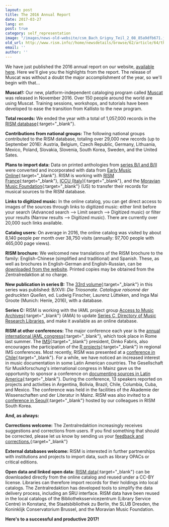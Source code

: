 ```yaml
---
layout: post
title: The 2016 Annual Report
date: 2017-03-27
lang: en
post: true
category: self_representation
image: "/images/news-old-website/csm_Bach_Grigny_Teil_2_08_85a9dfb671.jpg"
old_url: http://www.rism.info//home/newsdetails/browse/62/article/64/the-2016-annual-report.html
email: ''
author: ''
---
```


We have just published the 2016 annual report on our website, [available here](/publications/annual-reports.html). Here we'll give you the highlights from the report. The release of Muscat was without a doubt the major accomplishment of the year, so we'll begin with that...

**Muscat!:** Our new, platform-independent cataloging program called [Muscat](/community/muscat.html#c3306) was released in November 2016. Over 150 people around the world are using Muscat. Training sessions, workshops, and tutorials have been developed to ease the transition from Kallisto to the new program.

**Total records:** We ended the year with a total of 1,057,000 records in the [RISM database](https://opac.rism.info/metaopac/start.do?View=rism){:target="_blank"}.

**Contributions from national groups:** The following national groups contributed to the RISM database, totaling over 29,000 new records (up to September 2016): Austria, Belgium, Czech Republic, Germany, Lithuania, Mexico, Poland, Slovakia, Slovenia, South Korea, Sweden, and the United Sates.

**Plans to import data:** Data on printed anthologies from [series B/I and B/II](/publications.html#c2619) were converted and incorporated with data from [Early Music Online](https://www.royalholloway.ac.uk/music/research/earlymusiconline/home.aspx){:target="_blank"}. RISM is working with [RISM France](http://ccfr.bnf.fr/){:target="_blank"}, [ICCU (Italy)](http://www.sbn.it/opacsbn/opac/iccu/musica.jsp){:target="_blank"}, and the [Moravian Music Foundation](http://moravianmusic.org/){:target="_blank"} (US) to transfer their records for musical sources to the RISM database.

**Links to digitized music:** In the online catalog, you can get direct access to images of the sources through links to digitized music: either limit before your search (Advanced search --\> Limit search --\> Digitized music) or filter your results (Narrow results --\> Digitized music). There are currently over 20,000 such links available.

**Catalog users:** On average in 2016, the online catalog was visited by about 8,140 people per month over 38,750 visits (annually: 97,700 people with 465,000 page views).

**RISM brochure:** We welcomed new translations of the RISM brochure to the family: English-Chinese (simplified and traditional) and Spanish. These, as well as brochures in English-German and English-Russian, can be [downloaded from the website](/publications/brochures.html). Printed copies may be obtained from the Zentralredaktion at no charge.

**New publication in series B:** The [33rd volume](/new_publications/2016/12/02/new-volume-in-series-b-published-trio-sonatas.html){:target="_blank"} in this series was published: B/XVII: _Die Triosonate. Catalogue raisonné der gedruckten Quellen,_ ed. Ludwig Finscher, Laurenz Lütteken, and Inga Mai Groote (Munich: Henle, 2016), with a database.

**Series C:** RISM is working with the IAML project group [Access to Music Archives](http://www.iaml.info/project-group-access-music-archives){:target="_blank"} (AMA) to update [Series C, Directory of Music Research Libraries](/publications.html#c2620), and make it available as an online database.

**RISM at other conferences:** The major conference each year is the [annual international IAML congress](/events/2016/06/13/rism-at-the-iaml-congress-rismsponsored.html){:target="_blank"}, which took place in Rome last summer. The [IMS](https://ims-international.ch/){:target="_blank"} president, Dinko Fabris, also encourages the participation of the [R projects](http://www.r-musicprojects.org/){:target="_blank"} in regional IMS conferences. Most recently, RISM was presented at a [conference in Chile](https://www.facebook.com/media/set/?set=a.1096612537046256.1073741839.103775449663308&type=3){:target="_blank"}. For a while, we have noticed an increased interest in music documentation in some Latin American countries. The Gesellschaft für Musikforschung's international congress in Mainz gave us the opportunity to sponsor a conference on [documenting sources in Latin America](/events/2016/09/12/conference-this-week-documenting-musical-sources.html){:target="_blank"}. During the conference, 13 speakers reported on projects and activities in Argentina, Bolivia, Brazil, Chile, Columbia, Cuba, and Mexico. The conference was held in the facilities of the Akademie der Wissenschaften und der Literatur in Mainz. RISM was also invited to a [conference in Seoul](/events/2016/11/28/bringing-the-past-into-the-future-creating-and.html){:target="_blank"} hosted by our colleagues in RISM South Korea.

**And, as always:**

**Corrections welcome:** The Zentralredaktion increasingly receives suggestions and corrections from users. If you find something that should be corrected, please let us know by sending us your [feedback and corrections.](http://www.rism.info/en/service/feedback.html#c2895){:target="_blank"}

**External databases welcome:** RISM is interested in further partnerships with institutions and projects to import data, such as library OPACs or critical editions.

**Open data and linked open data:** [RISM data](https://opac.rism.info/index.php?id=8&L=1){:target="_blank"} can be downloaded directly from the online catalog and reused under a CC-BY license. Libraries can therefore import records for their holdings into local catalogs. The Zentralredaktion has developed tools to simplify the data delivery process, including an SRU interface. RISM data have been reused in the local catalogs of the Bibliotheksservicezentrum (Library Service Centre) in Konstanz, the Staatsbibliothek zu Berlin, the SLUB Dresden, the Koninklijk Conservatorium Brussel, and the Moravian Music Foundation.

**Here's to a successful and productive 2017!**


